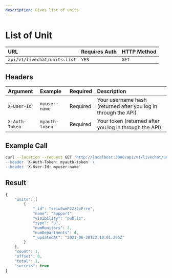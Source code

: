 ```yaml
---
description: Gives list of units
---
```


# List of Unit



| URL | Requires Auth | HTTP Method |
| :--- | :--- | :--- |
| `api/v1/livechat/units.list` | `YES` | `GET` |

## Headers

| Argument | Example | Required | Description |
| :--- | :--- | :--- | :--- |
| `X-User-Id` | `myuser-name` | Required | Your username hash \(returned after you log in through the API\) |
| `X-Auth-Token` | `myauth-token` | Required | Your token \(returned after you log in through the API\) |

## Example Call

```bash
curl --location --request GET 'http://localhost:3000/api/v1/livechat/units.list\
--header 'X-Auth-Token: myauth-token' \
--header 'X-User-Id: myuser-name'
```

## Result

```javascript
{
    "units": [
        {
            "_id": "sriw2wmP2Zz2pPrre",
            "name": "Support",
            "visibility": "public",
            "type": "u",
            "numMonitors": 3,
            "numDepartments": 4,
            "_updatedAt": "2021-06-28T22:10:01.295Z"
        }
    ],
    "count": 1,
    "offset": 0,
    "total": 1,
    "success": true
}
```

